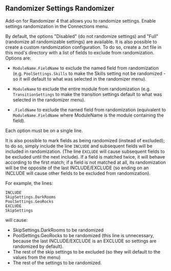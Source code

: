 ## Randomizer Settings Randomizer

Add-on for Randomizer 4 that allows you to randomize settings. Enable settings randomization in the Connections menu.

By default, the options "Disabled" (do not randomize settings) and "Full" (randomize all randomizable settings) are available. 
It is also possible to create a custom randomization configuration. To do so, create a .txt file in this mod's directory
with a list of fields to exclude from randomization. Options are:

* `ModuleName.FieldName` to exclude the named field from randomization (e.g. `PoolSettings.Skills` to make the Skills setting not
be randomized - so it will default to what was selected in the randomizer menu).

* `ModuleName` to exclude the entire module from randomization (e.g. `TransitionSettings` to make the transition settings default
to what was selected in the randomizer menu).

* `.FieldName` to exclude the named field from randomization (equivalent to `ModuleName.FieldName` where ModuleName is the module
containing the field).

Each option must be on a single line.

It is also possible to mark fields as being randomized (instead of excluded); to do so, simply include the line `INCLUDE` and subsequent
fields will be included in randomization. (The line `EXCLUDE` will cause subsequent fields to be excluded until the next include). If
a field is matched twice, it will behave according to the first match; if a field is not matched at all, its randomization will be the
opposite of the last INCLUDE/EXCLUDE (so ending on an INCLUDE will cause other fields to be excluded from randomization).

For example, the lines:

```
INCLUDE
SkipSettings.DarkRooms
PoolSettings.GeoRocks
EXCLUDE
SkipSettings
```
will cause:
* SkipSettings.DarkRooms to be randomized
* PoolSettings.GeoRocks to be randomized (this line is unnecessary, because the last INCLUDE/EXCLUDE is an EXCLUDE so settings are randomized by default).
* The rest of the skip settings to be excluded (so they will default to the values from the menu)
* The rest of the settings to be randomized.
